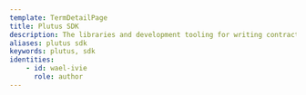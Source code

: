 ```yaml
---
template: TermDetailPage
title: Plutus SDK
description: The libraries and development tooling for writing contract applications in Haskell.
aliases: plutus sdk
keywords: plutus, sdk
identities: 
    - id: wael-ivie
      role: author
---
```


##
